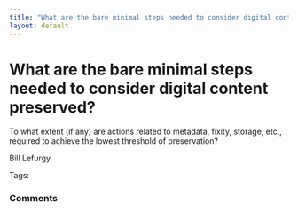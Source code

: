 ```yaml
---
title: "What are the bare minimal steps needed to consider digital content preserved?"
layout: default
---
```

What are the bare minimal steps needed to consider digital content preserved?
=====================
To what extent (if any) are actions related to metadata, fixity,
storage, etc., required to achieve the lowest threshold of preservation?

Bill Lefurgy

Tags: <file-fixity><archival-material><ingest>

### Comments ###


